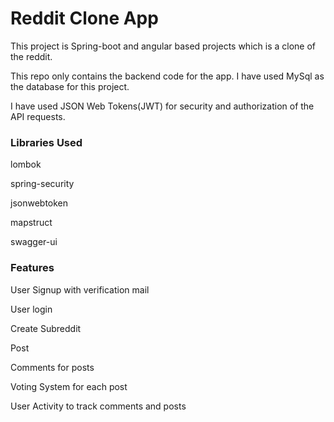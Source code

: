 # Reddit Clone App

This project is Spring-boot and angular based projects which is a clone of the reddit.

This repo only contains the backend code for the app. I have used MySql as the database for this project.

I have used JSON Web Tokens(JWT) for security and authorization of the API requests.




### Libraries Used
lombok

spring-security

jsonwebtoken

mapstruct

swagger-ui

### Features
User Signup with verification mail

User login

Create Subreddit

Post

Comments for posts

Voting System for each post

User Activity to track comments and posts
